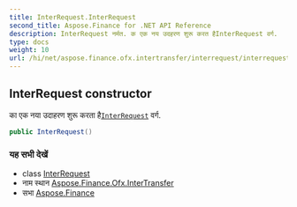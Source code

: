 ```yaml
---
title: InterRequest.InterRequest
second_title: Aspose.Finance for .NET API Reference
description: InterRequest नर्मत. क एक नय उदहरण शुरू करत हैInterRequest वर्ग.
type: docs
weight: 10
url: /hi/net/aspose.finance.ofx.intertransfer/interrequest/interrequest/
---
```

## InterRequest constructor

का एक नया उदाहरण शुरू करता है[`InterRequest`](../) वर्ग.

```csharp
public InterRequest()
```

### यह सभी देखें

* class [InterRequest](../)
* नाम स्थान [Aspose.Finance.Ofx.InterTransfer](../../interrequest/)
* सभा [Aspose.Finance](../../../)


